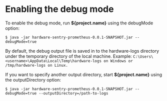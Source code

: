 # Enabling the debug mode

To enable the debug mode, run **${project.name}** using the debugMode option:

```
$ java -jar hardware-sentry-prometheus-0.0.1-SNAPSHOT.jar --debugMode=true
```

By default, the debug output file is saved in to the hardware-logs directory under the temporary directory of the local machine. Example: ```C:\Users\<username>\AppData\Local\Temp\hardware-logs on Windows or /tmp/hardware-logs on Linux.```

If you want to specify another output directory, start **${project.name}** using the outputDirectory option:

```
$ java -jar hardware-sentry-prometheus-0.0.1-SNAPSHOT.jar --debugMode=true --outputDirectory=/path-to-logs
```
